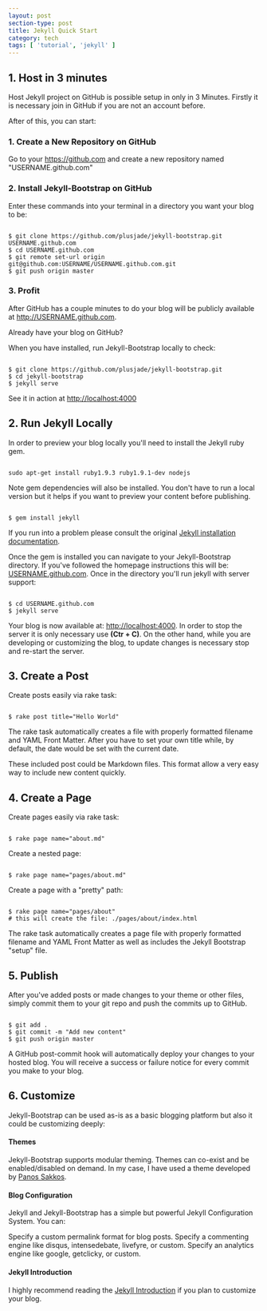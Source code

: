 ```yaml
---
layout: post
section-type: post
title: Jekyll Quick Start
category: tech
tags: [ 'tutorial', 'jekyll' ]
---
```



## 1. Host in 3 minutes

Host Jekyll project on GitHub is possible setup in only in 3 Minutes. Firstly it is necessary join in GitHub if you are not an account before.

After of this, you can start:

### 1. Create a New Repository on GitHub

Go to your <a href="https://github.com" target="\_blank">https://github.com</a>
 and create a new repository named "USERNAME.github.com"

### 2. Install Jekyll-Bootstrap on GitHub

Enter these commands into your terminal in a directory you want your blog to be:

<pre><code data-trim class="bash">
$ git clone https://github.com/plusjade/jekyll-bootstrap.git USERNAME.github.com
$ cd USERNAME.github.com
$ git remote set-url origin git@github.com:USERNAME/USERNAME.github.com.git
$ git push origin master
</code></pre>

### 3. Profit

After GitHub has a couple minutes to do your blog will be publicly available at 
<a href="" target="\_blank">http://USERNAME.github.com</a>.

Already have your blog on GitHub?

When you have installed, run Jekyll-Bootstrap locally to check:

<pre><code data-trim class="bash">
$ git clone https://github.com/plusjade/jekyll-bootstrap.git
$ cd jekyll-bootstrap
$ jekyll serve
</code></pre>

See it in action at <a href="" target="\_blank">http://localhost:4000</a>


## 2. Run Jekyll Locally
In order to preview your blog locally you'll need to install the Jekyll ruby gem. 

<pre><code data-trim class="bash">
sudo apt-get install ruby1.9.3 ruby1.9.1-dev nodejs
</code></pre>

Note gem dependencies will also be installed. You don't have to run a local version but it helps if you want to preview your content before publishing. 

<pre><code data-trim class="bash">
$ gem install jekyll
</code></pre>

If you run into a problem please consult the original <a href="http://jekyllrb.com/docs/installation/" target="\_blank">Jekyll installation documentation</a>.

Once the gem is installed you can navigate to your Jekyll-Bootstrap directory. If you've followed the homepage instructions this will be: <a href="" target="\_blank">USERNAME.github.com</a>. Once in the directory you'll run jekyll with server support:

<pre><code data-trim class="bash">
$ cd USERNAME.github.com 
$ jekyll serve
</code></pre>

Your blog is now available at: <a href="" target="\_blank">http://localhost:4000</a>. In order to stop the server it is only necessary use **(Ctr + C)**. On the other hand, while you are developing or customizing the blog, to update changes is necessary stop and re-start the server.

## 3. Create a Post
Create posts easily via rake task:

<pre><code data-trim class="bash">
$ rake post title="Hello World"
</code></pre>

The rake task automatically creates a file with properly formatted filename and YAML Front Matter. After you have to set your own title while, by default, the date would be set with the current date.

These included post could be Markdown files. This format allow a very easy way to include new content quickly.

## 4. Create a Page
Create pages easily via rake task:

<pre><code data-trim class="bash">
$ rake page name="about.md"
</code></pre>

Create a nested page:

<pre><code data-trim class="bash">
$ rake page name="pages/about.md"
</code></pre>

Create a page with a "pretty" path:

<pre><code data-trim class="bash">
$ rake page name="pages/about"
# this will create the file: ./pages/about/index.html
</code></pre>

The rake task automatically creates a page file with properly formatted filename and YAML Front Matter as well as includes the Jekyll Bootstrap "setup" file.

## 5. Publish
After you've added posts or made changes to your theme or other files, simply commit them to your git repo and push the commits up to GitHub.

<pre><code data-trim class="bash">
$ git add .
$ git commit -m "Add new content"
$ git push origin master
</code></pre>

A GitHub post-commit hook will automatically deploy your changes to your hosted blog. You will receive a success or failure notice for every commit you make to your blog.

## 6. Customize
Jekyll-Bootstrap can be used as-is as a basic blogging platform but also it could be customizing deeply:

#### Themes

Jekyll-Bootstrap supports modular theming. Themes can co-exist and be enabled/disabled on demand. In my case, I have used a theme developed by  <a href="https://panossakkos.github.io/" target="\_blank">Panos Sakkos</a>.

#### Blog Configuration

Jekyll and Jekyll-Bootstrap has a simple but powerful Jekyll Configuration System. You can:

Specify a custom permalink format for blog posts.
Specify a commenting engine like disqus, intensedebate, livefyre, or custom.
Specify an analytics engine like google, getclicky, or custom.

#### Jekyll Introduction

I highly recommend reading the <a href="http://jekyllbootstrap.com/lessons/jekyll-introduction.html" target="\_blank">Jekyll Introduction</a> if you plan to customize your blog. 

